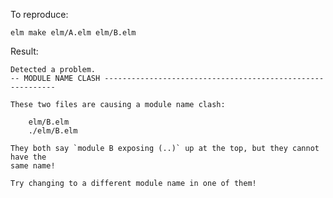 To reproduce:

`elm make elm/A.elm elm/B.elm`

Result:

```
Detected a problem.
-- MODULE NAME CLASH -----------------------------------------------------------

These two files are causing a module name clash:

    elm/B.elm
    ./elm/B.elm

They both say `module B exposing (..)` up at the top, but they cannot have the
same name!

Try changing to a different module name in one of them!
```